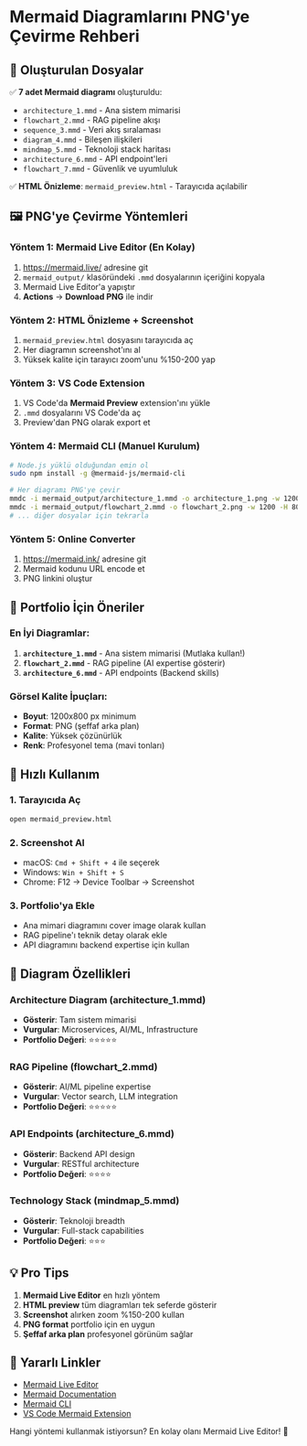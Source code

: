 # Mermaid Diagramlarını PNG'ye Çevirme Rehberi

## 🎯 Oluşturulan Dosyalar

✅ **7 adet Mermaid diagramı** oluşturuldu:
- `architecture_1.mmd` - Ana sistem mimarisi
- `flowchart_2.mmd` - RAG pipeline akışı  
- `sequence_3.mmd` - Veri akış sıralaması
- `diagram_4.mmd` - Bileşen ilişkileri
- `mindmap_5.mmd` - Teknoloji stack haritası
- `architecture_6.mmd` - API endpoint'leri
- `flowchart_7.mmd` - Güvenlik ve uyumluluk

✅ **HTML Önizleme**: `mermaid_preview.html` - Tarayıcıda açılabilir

## 🖼️ PNG'ye Çevirme Yöntemleri

### Yöntem 1: Mermaid Live Editor (En Kolay)
1. https://mermaid.live/ adresine git
2. `mermaid_output/` klasöründeki `.mmd` dosyalarının içeriğini kopyala
3. Mermaid Live Editor'a yapıştır
4. **Actions** → **Download PNG** ile indir

### Yöntem 2: HTML Önizleme + Screenshot
1. `mermaid_preview.html` dosyasını tarayıcıda aç
2. Her diagramın screenshot'ını al
3. Yüksek kalite için tarayıcı zoom'unu %150-200 yap

### Yöntem 3: VS Code Extension
1. VS Code'da **Mermaid Preview** extension'ını yükle
2. `.mmd` dosyalarını VS Code'da aç
3. Preview'dan PNG olarak export et

### Yöntem 4: Mermaid CLI (Manuel Kurulum)
```bash
# Node.js yüklü olduğundan emin ol
sudo npm install -g @mermaid-js/mermaid-cli

# Her diagramı PNG'ye çevir
mmdc -i mermaid_output/architecture_1.mmd -o architecture_1.png -w 1200 -H 800
mmdc -i mermaid_output/flowchart_2.mmd -o flowchart_2.png -w 1200 -H 800
# ... diğer dosyalar için tekrarla
```

### Yöntem 5: Online Converter
1. https://mermaid.ink/ adresine git
2. Mermaid kodunu URL encode et
3. PNG linkini oluştur

## 📱 Portfolio İçin Öneriler

### En İyi Diagramlar:
1. **`architecture_1.mmd`** - Ana sistem mimarisi (Mutlaka kullan!)
2. **`flowchart_2.mmd`** - RAG pipeline (AI expertise gösterir)
3. **`architecture_6.mmd`** - API endpoints (Backend skills)

### Görsel Kalite İpuçları:
- **Boyut**: 1200x800 px minimum
- **Format**: PNG (şeffaf arka plan)
- **Kalite**: Yüksek çözünürlük
- **Renk**: Profesyonel tema (mavi tonları)

## 🚀 Hızlı Kullanım

### 1. Tarayıcıda Aç
```bash
open mermaid_preview.html
```

### 2. Screenshot Al
- macOS: `Cmd + Shift + 4` ile seçerek
- Windows: `Win + Shift + S`
- Chrome: F12 → Device Toolbar → Screenshot

### 3. Portfolio'ya Ekle
- Ana mimari diagramını cover image olarak kullan
- RAG pipeline'ı teknik detay olarak ekle
- API diagramını backend expertise için kullan

## 🎨 Diagram Özellikleri

### Architecture Diagram (architecture_1.mmd)
- **Gösterir**: Tam sistem mimarisi
- **Vurgular**: Microservices, AI/ML, Infrastructure
- **Portfolio Değeri**: ⭐⭐⭐⭐⭐

### RAG Pipeline (flowchart_2.mmd)  
- **Gösterir**: AI/ML pipeline expertise
- **Vurgular**: Vector search, LLM integration
- **Portfolio Değeri**: ⭐⭐⭐⭐⭐

### API Endpoints (architecture_6.mmd)
- **Gösterir**: Backend API design
- **Vurgular**: RESTful architecture
- **Portfolio Değeri**: ⭐⭐⭐⭐

### Technology Stack (mindmap_5.mmd)
- **Gösterir**: Teknoloji breadth
- **Vurgular**: Full-stack capabilities
- **Portfolio Değeri**: ⭐⭐⭐

## 💡 Pro Tips

1. **Mermaid Live Editor** en hızlı yöntem
2. **HTML preview** tüm diagramları tek seferde gösterir
3. **Screenshot** alırken zoom %150-200 kullan
4. **PNG format** portfolio için en uygun
5. **Şeffaf arka plan** profesyonel görünüm sağlar

## 🔗 Yararlı Linkler

- [Mermaid Live Editor](https://mermaid.live/)
- [Mermaid Documentation](https://mermaid-js.github.io/mermaid/)
- [Mermaid CLI](https://github.com/mermaid-js/mermaid-cli)
- [VS Code Mermaid Extension](https://marketplace.visualstudio.com/items?itemName=bierner.markdown-mermaid)

Hangi yöntemi kullanmak istiyorsun? En kolay olanı Mermaid Live Editor! 🚀